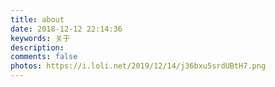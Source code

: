 ```yaml
---
title: about
date: 2018-12-12 22:14:36
keywords: 关于
description: 
comments: false
photos: https://i.loli.net/2019/12/14/j36bxu5srdUBtH7.png
---
```

<!-- {% raw %} -->
<!-- 因为vue和botui更新导至bug,现将对话移至js下的botui中配置 -->
<!-- <div class="entry-content">
  <div class="moe-mashiro" style="text-align:center; font-size: 50px; margin-bottom: 20px;">[MINTACO]</div>
  <div id="hello-shawn" class="popcontainer" style="min-height: 300px; padding: 2px 6px 4px; background-color: rgba(242, 242, 242, 0.5); border-radius: 10px;">
    <center>
    <p></p>
    <h4>与&nbsp;Shawn&nbsp;对话中...</h4>
    <p></p>
    </center>
    <bot-ui></botui>
  </div>
</div>
<script src="/js/botui.js"></script>
<script>
bot_ui_ini()
</script> -->
<!-- {% endraw %} -->